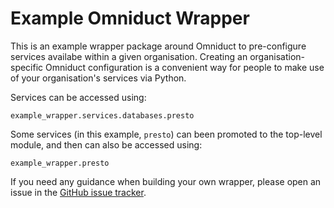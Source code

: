 # Example Omniduct Wrapper

This is an example wrapper package around Omniduct to pre-configure services
availabe within a given organisation. Creating an organisation-specific Omniduct
configuration is a convenient way for people to make use of your organisation's
services via Python.

Services can be accessed using:
```
example_wrapper.services.databases.presto
```

Some services (in this example, `presto`) can been promoted to the top-level
module, and then can also be accessed using:
```
example_wrapper.presto
```

If you need any guidance when building your own wrapper, please open an issue in
the [GitHub issue tracker](https://github.com/airbnb/omniduct/issues).
